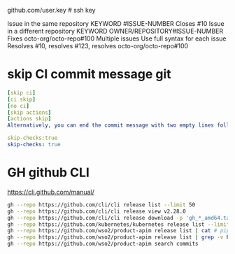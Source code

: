 github.com/user.key # ssh key

Issue in the same repository	KEYWORD #ISSUE-NUMBER	Closes #10
Issue in a different repository	KEYWORD OWNER/REPOSITORY#ISSUE-NUMBER	Fixes octo-org/octo-repo#100
Multiple issues	Use full syntax for each issue	Resolves #10, resolves #123, resolves octo-org/octo-repo#100


# skip CI commit message git
```yaml
[skip ci]
[ci skip]
[no ci]
[skip actions]
[actions skip]
Alternatively, you can end the commit message with two empty lines followed by either:

skip-checks:true
skip-checks: true
```

# GH github CLI
https://cli.github.com/manual/
```sh
gh --repo https://github.com/cli/cli release list --limit 50
gh --repo https://github.com/cli/cli release view v2.28.0
gh --repo https://github.com/cli/cli release download -p 'gh_*_amd64.tar.gz'
gh --repo https://github.com/kubernetes/kubernetes release list --limit 50
gh --repo https://github.com/wso2/product-apim release list | cat # piping allows to have absolute date instead of relative "one month ago"
gh --repo https://github.com/wso2/product-apim release list | grep -v Pre-release
gh --repo https://github.com/wso2/product-apim search commits
```

